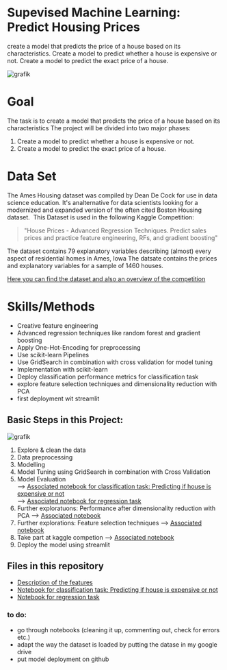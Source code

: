 # Supevised Machine Learning: Predict Housing Prices
create a model that predicts the price of a house based on its characteristics. Create a model to predict whether a house is expensive or not. Create a model to predict the exact price of a house.

![grafik](https://user-images.githubusercontent.com/100354393/205448241-bb12af70-f0fc-4466-935c-fa4f7714934f.png)

# Goal
The task is to create a model that predicts the price of a house based on its characteristics
The project will be divided into two major phases:
1. Create a model to predict whether a house is expensive or not. 
2. Create a model to predict the exact price of a house.


# Data Set 
The Ames Housing dataset was compiled by Dean De Cock for use in data science education. It's analternative for data scientists looking for a modernized and expanded version of the often cited Boston Housing dataset. 
This Dataset is used in the following Kaggle Competition: 
> "House Prices - Advanced Regression Techniques. Predict sales prices and practice feature engineering, RFs, and gradient boosting"

The dataset contains 79 explanatory variables describing (almost) every aspect of residential homes in Ames, Iowa
The datsate contains the prices and explanatory variables for a sample of 1460 houses. 

[Here you can find the dataset and also an overview of the competition](https://www.kaggle.com/competitions/house-prices-advanced-regression-techniques)

# Skills/Methods
- Creative feature engineering 
- Advanced regression techniques like random forest and gradient boosting
- Apply One-Hot-Encoding for preprocessing
- Use scikit-learn Pipelines 
- Use GridSearch in combination with cross validation for model tuning
- Implementation with scikit-learn
- Deploy classification performance metrics for classification task
- explore feature selection techniques and dimensionality reduction with PCA
- first deployment wit streamlit  


## Basic Steps in this Project: 

![grafik](https://user-images.githubusercontent.com/100354393/205448382-c7258c89-05cf-4d90-ae76-f30fe592669d.png)

1. Explore & clean the data 
2. Data preprocessing
3. Modelling 
4. Model Tuning using GridSearch in combination with Cross Validation
5. Model Evaluation      
--> [Associated notebook for classification task: Predicting if house is expensive or not](../main/housing_prices_model_classification.ipynb)      
--> [Associated notebook for regression task](../main/housing_prices_model_regression.ipynb)  
5. Further exploratuons: Performance after dimensionality reduction with PCA 
--> [Associated notebook](../main/housing_prices_regression_pca.ipynb) 
4. Further explorations: Feature selection techniques 
--> [Associated notebook](../main/feature_selection_housing_prices.ipynb) 
5. Take part at kaggle competion
--> [Associated notebook](../main/kaggle_competition_feature_selection_housing_prices_model.ipynb)
6. Deploy the model using streamlit 

## Files in this repository
- [Description of the features](../main/data_description.txt)
- [Notebook for classification task: Predicting if house is expensive or not](../main/housing_prices_model_classification.ipynb)      
- [Notebook for regression task](../main/housing_prices_model_regression.ipynb)  

### to do: 
- go through notebooks (cleaning it up, commenting out, check for errors etc.) 
- adapt the way the dataset is loaded by putting the datase in my google drive
- put model deployment on github 
